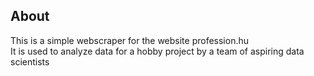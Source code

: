 ## About  
This is a simple webscraper for the website profession.hu  
It is used to analyze data for a hobby project by a team of aspiring data scientists

